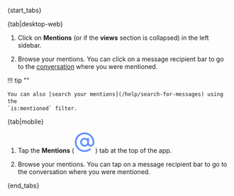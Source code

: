 {start_tabs}

{tab|desktop-web}

1. Click on <i class="zulip-icon zulip-icon-at-sign"></i> **Mentions**
   (or <i class="zulip-icon zulip-icon-at-sign"></i> if the **views**
   section is collapsed) in the left sidebar.

1. Browse your mentions. You can click on a message recipient bar to go
   to the [conversation](/help/reading-conversations) where you were mentioned.

!!! tip ""

    You can also [search your mentions](/help/search-for-messages) using the
    `is:mentioned` filter.

{tab|mobile}

1. Tap the **Mentions**
   (<img src="/static/images/help/mobile-at-sign-icon.svg" alt="at-sign" class="help-center-icon"/>)
   tab at the top of the app.

1. Browse your mentions. You can tap on a message recipient bar to go
   to the conversation where you were mentioned.

{end_tabs}
